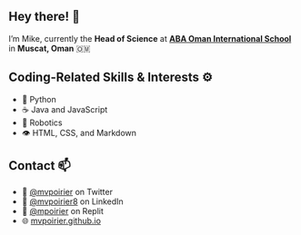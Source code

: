 ## Hey there! 👋
I’m Mike, currently the **Head of Science** at **[ABA Oman International School](http://www.abaoman.org)** in **Muscat, Oman** 🇴🇲

## Coding-Related Skills & Interests ⚙️
- 🐍 Python
- ☕ Java and JavaScript
- 🤖 Robotics
- 👁️ HTML, CSS, and Markdown

## Contact 📫
- 🦆 [@mvpoirier](https://twitter.com/mvpoirier) on Twitter
- 🔗 [@mvpoirier8](https://www.linkedin.com/in/mvpoirier8) on LinkedIn
- 💾 [@mpoirier](https://replit.com/@mpoirier) on Replit
- 🌐 [mvpoirier.github.io](https://mvpoirier.github.io/)

<!--
<img src="https://user-images.githubusercontent.com/1549257/133894864-bc8fba9f-deb9-4f64-a648-00cd523dee03.gif" width="100" height="100">  
![doge](https://user-images.githubusercontent.com/1549257/133894864-bc8fba9f-deb9-4f64-a648-00cd523dee03.gif)
- 🔭 Focused on **student engagement in DP physics and coding**!
- 👯 I’d like to collaborate on **DP Computer Science** resources and teaching strategies
- 🤔 I’m looking for help with ...
- 💬 Ask me about ...
- ⚡ Fun fact: ...
- ⚙️🪐 Jypter
- 👁️ SASS, CSS, Stylus
- 💽 MySQL, SQL, Mongo
- 📫 How to reach me: **[Twitter](https://twitter.com/mvpoirier)**, **[LinkedIn](https://www.linkedin.com/in/mvpoirier8/)**, **[Replit](https://replit.com/@mpoirier)**, and my **[Blog](https://mvpoirier.github.io/)**
-->
